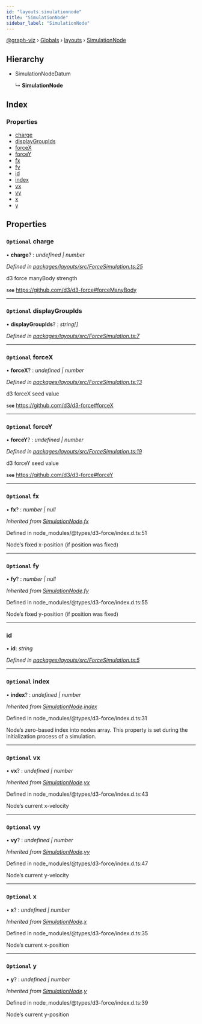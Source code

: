 ```yaml
---
id: "layouts.simulationnode"
title: "SimulationNode"
sidebar_label: "SimulationNode"
---
```


[@graph-viz](../index.md) › [Globals](../globals.md) › [layouts](../modules/layouts.md) › [SimulationNode](layouts.simulationnode.md)

## Hierarchy

* SimulationNodeDatum

  ↳ **SimulationNode**

## Index

### Properties

* [charge](layouts.simulationnode.md#optional-charge)
* [displayGroupIds](layouts.simulationnode.md#optional-displaygroupids)
* [forceX](layouts.simulationnode.md#optional-forcex)
* [forceY](layouts.simulationnode.md#optional-forcey)
* [fx](layouts.simulationnode.md#optional-fx)
* [fy](layouts.simulationnode.md#optional-fy)
* [id](layouts.simulationnode.md#id)
* [index](layouts.simulationnode.md#optional-index)
* [vx](layouts.simulationnode.md#optional-vx)
* [vy](layouts.simulationnode.md#optional-vy)
* [x](layouts.simulationnode.md#optional-x)
* [y](layouts.simulationnode.md#optional-y)

## Properties

### `Optional` charge

• **charge**? : *undefined | number*

*Defined in [packages/layouts/src/ForceSimulation.ts:25](https://github.com/uplevel-technology/graph-viz/blob/a1a88b4/packages/layouts/src/ForceSimulation.ts#L25)*

d3 force manyBody strength

**`see`** https://github.com/d3/d3-force#forceManyBody

___

### `Optional` displayGroupIds

• **displayGroupIds**? : *string[]*

*Defined in [packages/layouts/src/ForceSimulation.ts:7](https://github.com/uplevel-technology/graph-viz/blob/a1a88b4/packages/layouts/src/ForceSimulation.ts#L7)*

___

### `Optional` forceX

• **forceX**? : *undefined | number*

*Defined in [packages/layouts/src/ForceSimulation.ts:13](https://github.com/uplevel-technology/graph-viz/blob/a1a88b4/packages/layouts/src/ForceSimulation.ts#L13)*

d3 forceX seed value

**`see`** https://github.com/d3/d3-force#forceX

___

### `Optional` forceY

• **forceY**? : *undefined | number*

*Defined in [packages/layouts/src/ForceSimulation.ts:19](https://github.com/uplevel-technology/graph-viz/blob/a1a88b4/packages/layouts/src/ForceSimulation.ts#L19)*

d3 forceY seed value

**`see`** https://github.com/d3/d3-force#forceY

___

### `Optional` fx

• **fx**? : *number | null*

*Inherited from [SimulationNode](layouts.simulationnode.md).[fx](layouts.simulationnode.md#optional-fx)*

Defined in node_modules/@types/d3-force/index.d.ts:51

Node’s fixed x-position (if position was fixed)

___

### `Optional` fy

• **fy**? : *number | null*

*Inherited from [SimulationNode](layouts.simulationnode.md).[fy](layouts.simulationnode.md#optional-fy)*

Defined in node_modules/@types/d3-force/index.d.ts:55

Node’s fixed y-position (if position was fixed)

___

###  id

• **id**: *string*

*Defined in [packages/layouts/src/ForceSimulation.ts:5](https://github.com/uplevel-technology/graph-viz/blob/a1a88b4/packages/layouts/src/ForceSimulation.ts#L5)*

___

### `Optional` index

• **index**? : *undefined | number*

*Inherited from [SimulationNode](layouts.simulationnode.md).[index](layouts.simulationnode.md#optional-index)*

Defined in node_modules/@types/d3-force/index.d.ts:31

Node’s zero-based index into nodes array. This property is set during the initialization process of a simulation.

___

### `Optional` vx

• **vx**? : *undefined | number*

*Inherited from [SimulationNode](layouts.simulationnode.md).[vx](layouts.simulationnode.md#optional-vx)*

Defined in node_modules/@types/d3-force/index.d.ts:43

Node’s current x-velocity

___

### `Optional` vy

• **vy**? : *undefined | number*

*Inherited from [SimulationNode](layouts.simulationnode.md).[vy](layouts.simulationnode.md#optional-vy)*

Defined in node_modules/@types/d3-force/index.d.ts:47

Node’s current y-velocity

___

### `Optional` x

• **x**? : *undefined | number*

*Inherited from [SimulationNode](layouts.simulationnode.md).[x](layouts.simulationnode.md#optional-x)*

Defined in node_modules/@types/d3-force/index.d.ts:35

Node’s current x-position

___

### `Optional` y

• **y**? : *undefined | number*

*Inherited from [SimulationNode](layouts.simulationnode.md).[y](layouts.simulationnode.md#optional-y)*

Defined in node_modules/@types/d3-force/index.d.ts:39

Node’s current y-position
